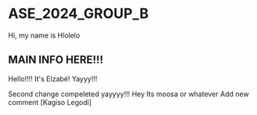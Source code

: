 # ASE_2024_GROUP_B
Hi, my name is Hlolelo

## MAIN INFO HERE!!!


Hello!!!! It's Elzabé! Yayyy!!!

Second change compeleted yayyyy!!!
Hey Its moosa or whatever
Add new comment
 [Kagiso Legodi]